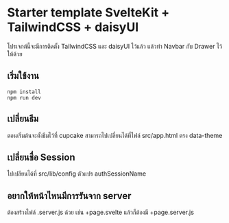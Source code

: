 # Starter template SvelteKit + TailwindCSS + daisyUI

โปรเจกต์นี้จะมีการติดตั้ง TailwindCSS และ daisyUI ไว้แล้ว แล้วทำ Navbar กับ Drawer ไว้ให้ด้วย

## เริ่มใช้งาน

```
npm install
npm run dev
```


## เปลี่ยนธีม

ตอนเริ่มต้นจะตั้งธีมไว้ที่ cupcake สามารถไปเปลี่ยนได้ที่ไฟล์ src/app.html ตรง data-theme

## เปลี่ยนชื่อ Session

ไปเปลียนได้ที่ src/lib/config ตัวแปร authSessionName

## อยากให้หน้าไหนมีการรันจาก server

ต้องสร้างไฟล์ .server.js ด้วย เช่น +page.svelte แล้วก็ต้องมี +page.server.js